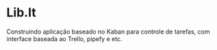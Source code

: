 # Lib.It
Construindo aplicação baseado no Kaban para controle de tarefas, com interface baseada ao Trello, pipefy e etc.
